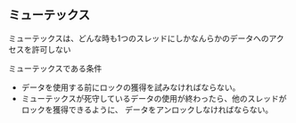 

## ミューテックス
ミューテックスは、どんな時も1つのスレッドにしかなんらかのデータへのアクセスを許可しない

ミューテックスである条件
* データを使用する前にロックの獲得を試みなければならない。
* ミューテックスが死守しているデータの使用が終わったら、他のスレッドがロックを獲得できるように、 データをアンロックしなければならない。